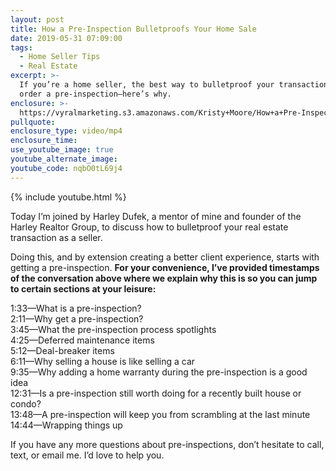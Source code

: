 ```yaml
---
layout: post
title: How a Pre-Inspection Bulletproofs Your Home Sale
date: 2019-05-31 07:09:00
tags:
  - Home Seller Tips
  - Real Estate
excerpt: >-
  If you’re a home seller, the best way to bulletproof your transaction is to
  order a pre-inspection—here’s why.
enclosure: >-
  https://vyralmarketing.s3.amazonaws.com/Kristy+Moore/How+a+Pre-Inspection+Bulletproofs+Your+Home+Sale.mp4
pullquote:
enclosure_type: video/mp4
enclosure_time:
use_youtube_image: true
youtube_alternate_image:
youtube_code: nqbO0tL69j4
---
```


{% include youtube.html %}

Today I’m joined by Harley Dufek, a mentor of mine and founder of the Harley Realtor Group, to discuss how to bulletproof your real estate transaction as a seller.&nbsp;

Doing this, and by extension creating a better client experience, starts with getting a pre-inspection. **For your convenience, I’ve provided timestamps of the conversation above where we explain why this is so you can jump to certain sections at your leisure:**

1:33—What is a pre-inspection?<br>2:11—Why get a pre-inspection?<br>3:45—What the pre-inspection process spotlights<br>4:25—Deferred maintenance items<br>5:12—Deal-breaker items&nbsp;<br>6:11—Why selling a house is like selling a car&nbsp;<br>9:35—Why adding a home warranty during the pre-inspection is a good idea<br>12:31—Is a pre-inspection still worth doing for a recently built house or condo?<br>13:48—A pre-inspection will keep you from scrambling at the last minute&nbsp;<br>14:44—Wrapping things up

If you have any more questions about pre-inspections, don’t hesitate to call, text, or email me. I’d love to help you.